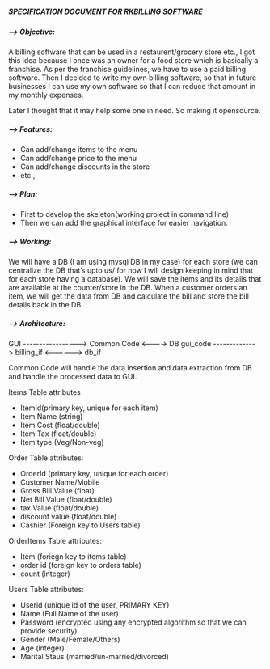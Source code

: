 ##### SPECIFICATION DOCUMENT FOR RKBILLING SOFTWARE

##### --> Objective:
A billing software that can be used in a restaurent/grocery store etc., I got this idea because I once was an owner for a food store which is basically a franchise. As per the franchise guidelines, we have to use a paid billing software. Then I decided to write my own billing software, so that in future businesses I can use my own software so that I can reduce that amount in my monthly expenses.

Later I thought that it may help some one in need. So making it opensource.


##### --> Features:
- Can add/change items to the menu
- Can add/change price to the menu
- Can add/change discounts in the store
- etc.,


##### --> Plan:
- First to develop the skeleton(working project in command line)
- Then we can add the graphical interface for easier navigation.


##### --> Working:
We will have a DB (I am using mysql DB in my case) for each store (we can centralize the DB that’s upto us/ for now I will design keeping in mind that for each store having a database). We will save the items and its details that are available at the counter/store in the DB. When a customer orders an item, we will get the data from DB and calculate the bill and store the bill details back in the DB.


##### --> Architecture:


GUI ----------------->   Common Code    <---->   DB
gui_code ------------->  billing_if     <------> db_if

Common Code will handle the data insertion and data extraction from DB and handle the processed data to GUI.


Items Table attributes
- ItemId(primary key, unique for each item)
- Item Name (string)
- Item Cost (float/double)
- Item Tax (float/double)
- Item type (Veg/Non-veg)

Order Table attributes:
- OrderId (primary key, unique for each order)
- Customer Name/Mobile
- Gross Bill Value (float)
- Net Bill Value (float/double)
- tax Value (float/double)
- discount value (float/double)
- Cashier (Foreign key to Users table)

OrderItems Table attributes:
- Item (foriegn key to items table)
- order id (foreign key to orders table)
- count (integer)

Users Table attributes:
- Userid (unique id of the user, PRIMARY KEY)
- Name (Full Name of the user)
- Password (encrypted using any encrypted algorithm so that we can provide security)
- Gender (Male/Female/Others)
- Age (integer)
- Marital Staus (married/un-married/divorced)
